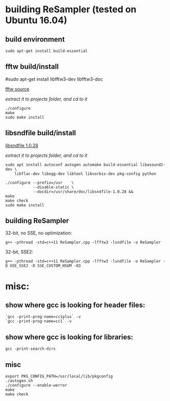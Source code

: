 # building ReSampler (tested on Ubuntu 16.04)

## build environment
~~~
sudo apt-get install build-essential
~~~

## fftw build/install

#sudo apt-get install libfftw3-dev libfftw3-doc

[fftw source](http://www.fftw.org/fftw-3.3.6-pl2.tar.gz)

*extract it to projects folder, and cd to it*
~~~
./configure
make
sudo make install
~~~

## libsndfile build/install

[libsndfile 1.0.28](http://www.mega-nerd.com/libsndfile/files/libsndfile-1.0.28.tar.gz)

*extract it to projects folder, and cd to it*

~~~
sudo apt install autoconf autogen automake build-essential libasound2-dev \
    libflac-dev libogg-dev libtool libvorbis-dev pkg-config python

./configure --prefix=/usr    \
            --disable-static \
            --docdir=/usr/share/doc/libsndfile-1.0.28 &&
make
make check
sudo make install
~~~

## building ReSampler
32-bit, no SSE, no optimization:
~~~
g++ -pthread -std=c++11 ReSampler.cpp -lfftw3 -lsndfile -o ReSampler
~~~

32-bit, SSE2:
~~~
g++ -pthread -std=c++11 ReSampler.cpp -lfftw3 -lsndfile -o ReSampler -D USE_SSE2 -D SSE_CUSTOM_HSUM -O3
~~~


# misc:

## show where gcc is looking for header files:
~~~
`gcc -print-prog-name=cc1plus` -v
`gcc -print-prog-name=cc1` -v
~~~

## show where gcc is looking for libraries:
~~~
gcc -print-search-dirs
~~~

## misc
~~~
export PKG_CONFIG_PATH=/usr/local/lib/pkgconfig
./autogen.sh
./configure --enable-werror
make
make check
~~~